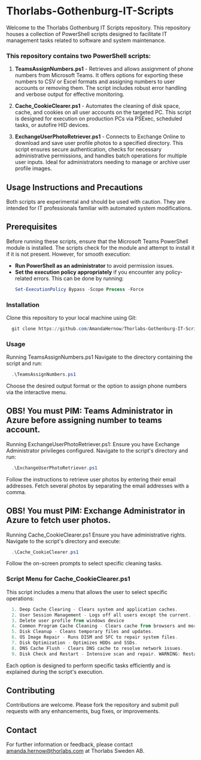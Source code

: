 # Thorlabs-Gothenburg-IT-Scripts

Welcome to the Thorlabs Gothenburg IT Scripts repository. This repository houses a collection of PowerShell scripts designed to facilitate IT management tasks related to software and system maintenance.

### This repository contains two PowerShell scripts:

1. **TeamsAssignNumbers.ps1** - Retrieves and allows assignment of phone numbers from Microsoft Teams. It offers options for exporting these numbers to CSV or Excel formats and assigning numbers to user accounts or removing them. The script includes robust error handling and verbose output for effective monitoring.

2. **Cache_CookieClearer.ps1** - Automates the cleaning of disk space, cache, and cookies on all user accounts on the targeted PC. This script is designed for execution on production PCs via PSExec, scheduled tasks, or autofire HID devices.

3. **ExchangeUserPhotoRetriever.ps1** - Connects to Exchange Online to download and save user profile photos to a specified directory. This script ensures secure authentication, checks for necessary administrative permissions, and handles batch operations for multiple user inputs. Ideal for administrators needing to manage or archive user profile images.

## Usage Instructions and Precautions

Both scripts are experimental and should be used with caution. They are intended for IT professionals familiar with automated system modifications.

## Prerequisites

Before running these scripts, ensure that the Microsoft Teams PowerShell module is installed. The scripts check for the module and attempt to install it if it is not present. However, for smooth execution:

- **Run PowerShell as an administrator** to avoid permission issues.
- **Set the execution policy appropriately** if you encounter any policy-related errors. This can be done by running:
  ```powershell
  Set-ExecutionPolicy Bypass -Scope Process -Force
  ```


### Installation
Clone this repository to your local machine using Git:
```powershell
  git clone https://github.com/AmandaHernow/Thorlabs-Gothenburg-IT-Scripts.git
```

### Usage
Running TeamsAssignNumbers.ps1
Navigate to the directory containing the script and run:
```powershell
  .\TeamsAssignNumbers.ps1
```

Choose the desired output format or the option to assign phone numbers via the interactive menu.
## OBS! You must PIM: Teams Administrator in Azure before assigning number to teams account.

Running ExchangeUserPhotoRetriever.ps1:
Ensure you have Exchange Administrator privileges configured. Navigate to the script's directory and run:
```powershell
  .\ExchangeUserPhotoRetriever.ps1
```

Follow the instructions to retrieve user photos by entering their email addresses. Fetch several photos by separating the email addresses with a comma.
## OBS! You must PIM: Exchange Administrator in Azure to fetch user photos.

Running Cache_CookieClearer.ps1
Ensure you have administrative rights. Navigate to the script's directory and execute:
```powershell
  .\Cache_CookieClearer.ps1
```

Follow the on-screen prompts to select specific cleaning tasks.

### Script Menu for Cache_CookieClearer.ps1
This script includes a menu that allows the user to select specific operations:

 ```powershell
   1. Deep Cache Clearing - Clears system and application caches.
   2. User Session Management - Logs off all users except the current. (Recommended)
   3. Delete user profile from windows device
   4. Common Program Cache Cleaning - Clears cache from browsers and more.
   5. Disk Cleanup - Cleans temporary files and updates.
   6. OS Image Repair - Runs DISM and SFC to repair system files.
   7. Disk Optimization - Optimizes HDDs and SSDs.
   8. DNS Cache Flush - Clears DNS cache to resolve network issues.
   9. Disk Check and Restart - Intensive scan and repair. WARNING: Restarts immediately!
 ```

Each option is designed to perform specific tasks efficiently and is explained during the script's execution.

## Contributing
Contributions are welcome. Please fork the repository and submit pull requests with any enhancements, bug fixes, or improvements.

## Contact
For further information or feedback, please contact amanda.hernow@thorlabs.com at Thorlabs Sweden AB.
